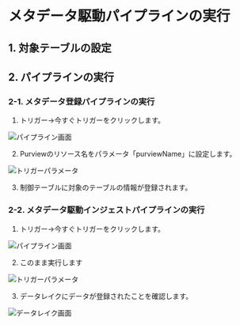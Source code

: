 # メタデータ駆動パイプラインの実行

## 1. 対象テーブルの設定

## 2. パイプラインの実行

### 2-1. メタデータ登録パイプラインの実行


1. トリガー→今すぐトリガーをクリックします。

![パイプライン画面]()

2. Purviewのリソース名をパラメータ「purviewName」に設定します。
   
![トリガーパラメータ]()

3. 制御テーブルに対象のテーブルの情報が登録されます。

### 2-2. メタデータ駆動インジェストパイプラインの実行

1. トリガー→今すぐトリガーをクリックします。

![パイプライン画面]()

2. このまま実行します

![トリガーパラメータ]()

3. データレイクにデータが登録されたことを確認します。

![データレイク画面]()